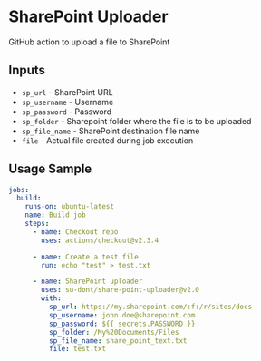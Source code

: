 # SharePoint Uploader

GitHub action to upload a file to SharePoint

## Inputs

- `sp_url` - SharePoint URL
- `sp_username` - Username
- `sp_password` - Password
- `sp_folder` - Sharepoint folder where the file is to be uploaded
- `sp_file_name` - SharePoint destination file name
- `file` - Actual file created during job execution

## Usage Sample

```yml
jobs:
  build:
    runs-on: ubuntu-latest
    name: Build job
    steps:
      - name: Checkout repo
        uses: actions/checkout@v2.3.4

      - name: Create a test file
        run: echo "test" > test.txt

      - name: SharePoint uploader
        uses: su-dont/share-point-uploader@v2.0
        with:
          sp_url: https://my.sharepoint.com/:f:/r/sites/docs
          sp_username: john.doe@sharepoint.com
          sp_password: ${{ secrets.PASSWORD }}
          sp_folder: /My%20Documents/Files
          sp_file_name: share_point_text.txt
          file: test.txt
```
